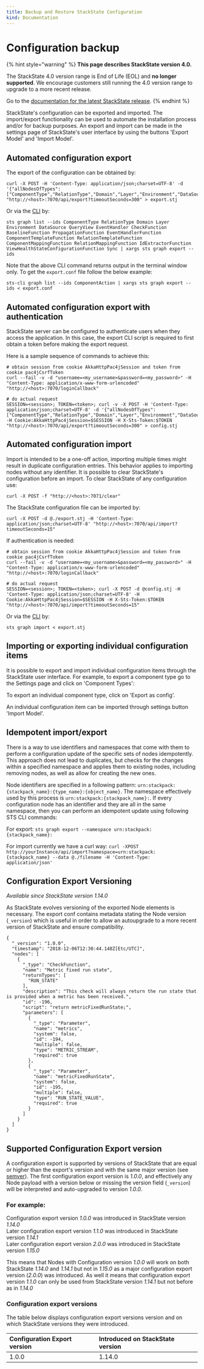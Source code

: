 ```yaml
---
title: Backup and Restore StackState Configuration
kind: Documentation
---
```


# Configuration backup

{% hint style="warning" %}
**This page describes StackState version 4.0.**

The StackState 4.0 version range is End of Life \(EOL\) and **no longer supported**. We encourage customers still running the 4.0 version range to upgrade to a more recent release.

Go to the [documentation for the latest StackState release](https://docs.stackstate.com/).
{% endhint %}

StackState's configuration can be exported and imported. The import/export functionality can be used to automate the installation process and/or for backup purposes. An export and import can be made in the settings page of StackState's user interface by using the buttons 'Export Model' and 'Import Model'.

## Automated configuration export

The export of the configuration can be obtained by:

```text
curl -X POST -H 'Content-Type: application/json;charset=UTF-8' -d '{"allNodesOfTypes":["ComponentType","RelationType","Domain","Layer","Environment","DataSource","QueryView","EventHandler","CheckFunction","BaselineFunction","PropagationFunction","EventHandlerFunction","ComponentTemplateFunction","RelationTemplateFunction","ComponentMappingFunction","RelationMappingFunction","IdExtractorFunction","ViewHealthStateConfigurationFunction","Sync"]}' "http://<host>:7070/api/export?timeoutSeconds=300" > export.stj
```

Or via the [CLI](../cli.md) by:

```text
sts graph list --ids ComponentType RelationType Domain Layer Environment DataSource QueryView EventHandler CheckFunction BaselineFunction PropagationFunction EventHandlerFunction ComponentTemplateFunction RelationTemplateFunction ComponentMappingFunction RelationMappingFunction IdExtractorFunction ViewHealthStateConfigurationFunction Sync | xargs sts graph export --ids
```

Note that the above CLI command returns output in the terminal window only. To get the `export.conf` file follow the below example:

```text
sts-cli graph list --ids ComponentAction | xargs sts graph export --ids < export.conf
```

## Automated configuration export with authentication

StackState server can be configured to authenticate users when they access the application. In this case, the export CLI script is required to first obtain a token before making the export request.

Here is a sample sequence of commands to achieve this:

```text
# obtain session from cookie AkkaHttpPac4jSession and token from cookie pac4jCsrfToken
curl --fail -v -d "username=<my_username>&password=<my_password>" -H "Content-Type: application/x-www-form-urlencoded" "http://<host>:7070/loginCallback"

# do actual request
SESSION=<session>; TOKEN=<token>; curl -v -X POST -H 'Content-Type: application/json;charset=UTF-8' -d '{"allNodesOfTypes":["ComponentType","RelationType","Domain","Layer","Environment","DataSource","QueryView","EventHandler","CheckFunction","BaselineFunction","PropagationFunction","EventHandlerFunction","ComponentTemplateFunction","RelationTemplateFunction","ComponentMappingFunction","RelationMappingFunction","IdExtractorFunction","ViewHealthStateConfigurationFunction","Sync"]}' -H Cookie:AkkaHttpPac4jSession=$SESSION -H X-Sts-Token:$TOKEN "http://<host>:7070/api/export?timeoutSeconds=300" > config.stj
```

## Automated configuration import

Import is intended to be a one-off action, importing multiple times might result in duplicate configuration entries. This behavior applies to importing nodes without any identifier. It is possible to clear StackState's configuration before an import. To clear StackState of any configuration use:

```text
curl -X POST -f "http://<host>:7071/clear"
```

The StackState configuration file can be imported by:

```text
curl -X POST -d @./export.stj -H 'Content-Type: application/json;charset=UTF-8' "http://<host>:7070/api/import?timeoutSeconds=15"
```

If authentication is needed:

```text
# obtain session from cookie AkkaHttpPac4jSession and token from cookie pac4jCsrfToken
curl --fail -v -d "username=<my_username>&password=<my_password>" -H "Content-Type: application/x-www-form-urlencoded" "http://<host>:7070/loginCallback"

# do actual request
SESSION=<session>; TOKEN=<token>; curl -X POST -d @config.stj -H 'Content-Type: application/json;charset=UTF-8' -H Cookie:AkkaHttpPac4jSession=$SESSION -H X-Sts-Token:$TOKEN "http://<host>:7070/api/import?timeoutSeconds=15"
```

Or via the [CLI](../cli.md) by:

```text
sts graph import < export.stj
```

## Importing or exporting individual configuration items

It is possible to export and import individual configuration items through the StackState user interface. For example, to export a component type go to the Settings page and click on 'Component Types':

To export an individual component type, click on 'Export as config'.

An individual configuration item can be imported through settings button 'Import Model'.

## Idempotent import/export

There is a way to use identifiers and namespaces that come with them to perform a configuration update of the specific sets of nodes idempotently. This approach does not lead to duplicates, but checks for the changes within a specified namespace and applies them to existing nodes, including removing nodes, as well as allow for creating the new ones.

Node identifiers are specified in a following pattern: `urn:stackpack:{stackpack_name}:{type_name}:{object_name}`. The namespace effectively used by this process is `urn:stackpack:{stackpack_name}:`. If every configuration node has an identifier and they are all in the same namespace, then you can perform an idempotent update using following STS CLI commands:

For export: `sts graph export --namespace urn:stackpack:{stackpack_name}:`

For import currently we have a curl way: `curl -XPOST http://yourInstance/api/import?namespace=urn:stackpack:{stackpack_name} --data @./filename -H 'Content-Type: application/json'`

## Configuration Export Versioning

_Available since StackState version 1.14.0_

As StackState evolves versioning of the exported Node elements is necessary. The export conf contains metadata stating the Node version \(`_version`\) which is useful in order to allow an autoupgrade to a more recent version of StackState and ensure compatibility.

```text
{
  "_version": "1.0.0",
  "timestamp": "2018-12-06T12:30:44.148Z[Etc/UTC]",
  "nodes": [
    {
      "_type": "CheckFunction",
      "name": "Metric fixed run state",
      "returnTypes": [
        "RUN_STATE"
      ],
      "description": "This check will always return the run state that is provided when a metric has been received.",
      "id": -196,
      "script": "return metricFixedRunState;",
      "parameters": [
        {
          "_type": "Parameter",
          "name": "metrics",
          "system": false,
          "id": -194,
          "multiple": false,
          "type": "METRIC_STREAM",
          "required": true
        },
        {
          "_type": "Parameter",
          "name": "metricFixedRunState",
          "system": false,
          "id": -195,
          "multiple": false,
          "type": "RUN_STATE_VALUE",
          "required": true
        }
      ]
    }
  ]
}
```

## Supported Configuration Export version

A configuration export is supported by versions of StackState that are equal or higher than the export's version and with the same major version \(see [semver](https://semver.org)\). The first configuration export version is _1.0.0_, and effectively any Node payload with a version below or missing the version field \(`_version`\) will be interpreted and auto-upgraded to version _1.0.0_.

### For example:

Configuration export version _1.0.0_ was introduced in StackState version _1.14.0_  
Later configuration export version _1.1.0_ was introduced in StackState version _1.14.1_  
Later configuration export version _2.0.0_ was introduced in StackState version _1.15.0_

This means that Nodes with Configuration version _1.0.0_ will work on both StackState _1.14.0_ and _1.14.1_ but not in _1.15.0_ as a major configuration export version \(_2.0.0_\) was introduced. As well it means that configuration export version _1.1.0_ can only be used from StackState version _1.14.1_ but not before as in _1.14.0_

### Configuration export versions

The table below displays configuration export versions version and on which StackState versions they were introduced.

| Configuration Export version | Introduced on StackState version |
| :--- | :--- |
| 1.0.0 | 1.14.0 |

